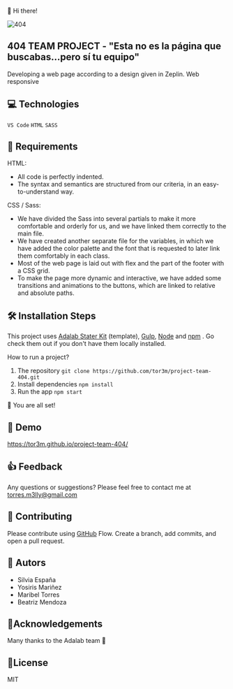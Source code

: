 👋 Hi there!


![404](https://user-images.githubusercontent.com/81690198/142512599-4dd048fa-90e3-46e9-b1db-2fba766a73b1.png)

## 404 TEAM PROJECT - "Esta no es la página que buscabas...pero sí tu equipo"

Developing a web page according to a design given in Zeplin. Web responsive

## 💻 Technologies
 ``VS Code``
 ``HTML``
 ``SASS``


## 🧐 Requirements

HTML:

* All code is perfectly indented.
* The syntax and semantics are structured from our criteria, in an easy-to-understand way.

CSS / Sass:

* We have divided the Sass into several partials to make it more comfortable and orderly for us, and we have linked them correctly to the main file.
* We have created another separate file for the variables, in which we have added the color palette and the font that is requested to later link them comfortably in each class.
* Most of the web page is laid out with flex and the part of the footer with a CSS grid.
* To make the page more dynamic and interactive, we have added some transitions and animations to the buttons, which are linked to relative and absolute paths.

## 🛠️ Installation Steps 

This project uses [Adalab Stater Kit](https://github.com/Adalab/adalab-web-starter-kit) (template), [Gulp](https://gulpjs.com/), [Node](https://nodejs.org/es/)  and [npm](https://www.npmjs.com/) . Go check them out if you don't have them locally installed.

How to run a project? 

  1.	The repository
      `git clone https://github.com/tor3m/project-team-404.git`
  2.	Install dependencies
    `npm install`
  3.	Run the app
     `npm start`

🌟 You are all set!

## 🚀 Demo 

  https://tor3m.github.io/project-team-404/

## 👍 Feedback
Any questions or suggestions? Please feel free to contact me at torres.m3lly@gmail.com 

## 🍰 Contributing
Please contribute using [GitHub](https://docs.github.com/en/get-started/quickstart/github-flow) Flow. Create a branch, add commits, and open a pull request.


## 🦸 Autors

* Silvia España
* Yosiris Mariñez
* Maribel Torres
* Beatriz Mendoza


## 🤝Acknowledgements 

Many thanks to the Adalab team 💞

## 📝License 

MIT
